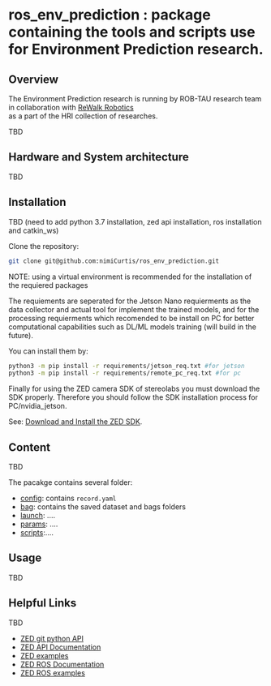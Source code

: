 # ros_env_prediction : package containing the tools and scripts use for Environment Prediction research. 

## Overview

The Environment Prediction research is running by ROB-TAU research team in collaboration with [ReWalk Robotics](https://rewalk.com/)  
as a part of the HRI collection of researches. 

TBD
## Hardware and System architecture

TBD

## Installation
TBD (need to add python 3.7 installation, zed api installation, ros installation and catkin_ws)

Clone the repository:

```bash
git clone git@github.com:nimiCurtis/ros_env_prediction.git
```
NOTE: using a virtual environment is recommended for the installation of the requiered packages 

The requiements are seperated for the Jetson Nano requierments as the data collector and actual tool for implement the trained models, and for the processing requierments which recomended to be install on PC for better computational capabilities such as DL/ML models training (will build in the future).  

You can install them by:

```bash
python3 -m pip install -r requirements/jetson_req.txt #for jetson
python3 -m pip install -r requirements/remote_pc_req.txt #for pc
```

Finally for using the ZED camera SDK of stereolabs you must download the SDK properly.
Therefore you should follow the SDK installation process for PC/nvidia_jetson.

See: [Download and Install the ZED SDK](https://www.stereolabs.com/docs/installation/jetson/).


## Content
TBD

The pacakge contains several folder:

- [config](env_recorder_pkg/config): contains ```record.yaml``` 
- [bag](env_recorder_pkg/bag): contains the saved dataset and bags folders 
- [launch](env_recorder_pkg/launch): ....
- [params](env_recorder_pkg/params): ....
- [scripts](env_recorder_pkg/scripts):....



## Usage 

TBD

## Helpful Links
TBD 
- [ZED git python API](https://github.com/stereolabs/zed-python-api)
- [ZED API Documentation](https://www.stereolabs.com/docs/api/)
- [ZED examples](https://github.com/stereolabs/zed-examples)
- [ZED ROS Documentation](https://www.stereolabs.com/docs/ros/)
- [ZED ROS examples](https://github.com/stereolabs/zed-ros-examples)

